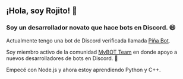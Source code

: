 ## ¡Hola, soy Rojito! 👋
### Soy un desarrollador novato que hace bots en Discord. 😄
Actualmente tengo una bot de Discord verificada llamada [Piña Bot](https://discord.com/oauth2/authorize?client_id=744386070552117278&scope=bot&permissions=70642880).

Soy miembro activo de la comunidad [MyBOT Team](https://discord.gg/g6ssSmK) en donde apoyo a nuevos desarrolladores de bots en Discord. 🎈

Empecé con Node.js y ahora estoy aprendiendo Python y C++.
